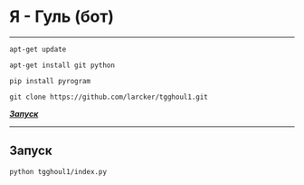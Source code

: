 # Я - Гуль (бот)

___

	apt-get update

	apt-get install git python

	pip install pyrogram

	git clone https://github.com/larcker/tgghoul1.git
**[*Запуск*](#Запуск)**<br>

___
## Запуск

	python tgghoul1/index.py
	


